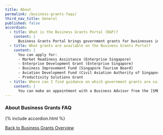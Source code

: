 ```yaml
---
title: About
permalink: /business-grants-faqs/
third_nav_title: General
published: false
accordion:
  - title: What is the Business Grants Portal (BGP)?
    content: |
      Business Grants Portal brings government grants for businesses into one place, so it's easier to find and apply for the grants you need.
  - title: What grants are available on the Business Grants Portal?
    content: |
      You can apply for:
      - Market Readiness Assistance (Enterprise Singapore)
      - Enterprise Development Grant (Enterprise Singapore)
      - Business Improvement Fund (Singapore Tourism Board)
      - Aviation Development Fund (Civil Aviation Authority of Singapore)
      - Productivity Solutions Grant
  - title: Where can I find guidance on which government grants are suitable for my business?
    content: |
      You can make an appointment with a Business Advisor from the [SME Centre](/contact-us/sme-centres/){:target="_blank"}.
---
```


### About Business Grants FAQ

{% include accordion.html %}

[Back to Business Grants Overview](/business-grants-portal/)

